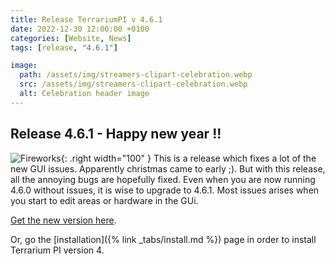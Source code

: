 ```yaml
---
title: Release TerrariumPI v 4.6.1
date: 2022-12-30 12:00:00 +0100
categories: [Website, News]
tags: [release, "4.6.1"]

image:
  path: /assets/img/streamers-clipart-celebration.webp
  src: /assets/img/streamers-clipart-celebration.webp
  alt: Celebration header image
---
```


## Release 4.6.1 - Happy new year !!

![Fireworks](/assets/img/Fireworks.gif){: .right width="100" }
This is a release which fixes a lot of the new GUI issues. Apparently christmas came to early ;). But with this release, all the annoying bugs are hopefully fixed. Even when you are now running 4.6.0 without issues, it is wise to upgrade to 4.6.1. Most issues arises when you start to edit areas or hardware in the GUi.

[Get the new version here](https://github.com/theyosh/TerrariumPI/releases/tag/4.6.1).

Or, go the [installation]({% link _tabs/install.md %}) page in order to install Terrarium PI version 4.
